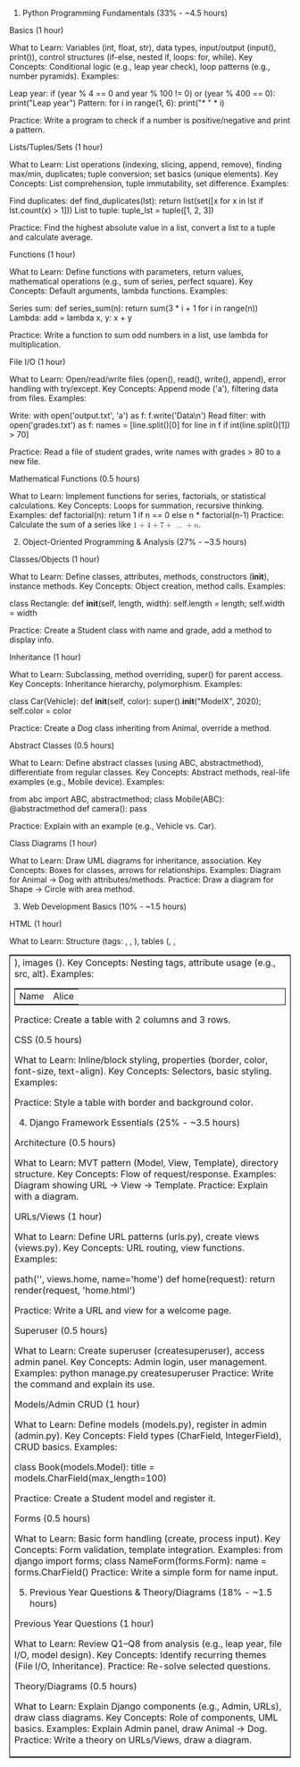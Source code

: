 1. Python Programming Fundamentals (33% - ~4.5 hours)

Basics (1 hour)

What to Learn: Variables (int, float, str), data types, input/output (input(), print()), control structures (if-else, nested if, loops: for, while).
Key Concepts: Conditional logic (e.g., leap year check), loop patterns (e.g., number pyramids).
Examples:

Leap year: if (year % 4 == 0 and year % 100 != 0) or (year % 400 == 0): print("Leap year")
Pattern: for i in range(1, 6): print("* " * i)


Practice: Write a program to check if a number is positive/negative and print a pattern.


Lists/Tuples/Sets (1 hour)

What to Learn: List operations (indexing, slicing, append, remove), finding max/min, duplicates; tuple conversion; set basics (unique elements).
Key Concepts: List comprehension, tuple immutability, set difference.
Examples:

Find duplicates: def find_duplicates(lst): return list(set([x for x in lst if lst.count(x) > 1]))
List to tuple: tuple_lst = tuple([1, 2, 3])


Practice: Find the highest absolute value in a list, convert a list to a tuple and calculate average.


Functions (1 hour)

What to Learn: Define functions with parameters, return values, mathematical operations (e.g., sum of series, perfect square).
Key Concepts: Default arguments, lambda functions.
Examples:

Series sum: def series_sum(n): return sum(3 * i + 1 for i in range(n))
Lambda: add = lambda x, y: x + y


Practice: Write a function to sum odd numbers in a list, use lambda for multiplication.


File I/O (1 hour)

What to Learn: Open/read/write files (open(), read(), write(), append), error handling with try/except.
Key Concepts: Append mode ('a'), filtering data from files.
Examples:

Write: with open('output.txt', 'a') as f: f.write('Data\n')
Read filter: with open('grades.txt') as f: names = [line.split()[0] for line in f if int(line.split()[1]) > 70]


Practice: Read a file of student grades, write names with grades > 80 to a new file.


Mathematical Functions (0.5 hours)

What to Learn: Implement functions for series, factorials, or statistical calculations.
Key Concepts: Loops for summation, recursive thinking.
Examples: def factorial(n): return 1 if n == 0 else n * factorial(n-1)
Practice: Calculate the sum of a series like <math xmlns="http://www.w3.org/1998/Math/MathML"><semantics><mrow><mn>1</mn><mo>+</mo><mn>4</mn><mo>+</mo><mn>7</mn><mo>+</mo><mo>…</mo><mo>+</mo><mi>n</mi></mrow><annotation encoding="application/x-tex">1 + 4 + 7 + \ldots + n</annotation></semantics></math>.



2. Object-Oriented Programming & Analysis (27% - ~3.5 hours)

Classes/Objects (1 hour)

What to Learn: Define classes, attributes, methods, constructors (__init__), instance methods.
Key Concepts: Object creation, method calls.
Examples:

class Rectangle: def __init__(self, length, width): self.length = length; self.width = width


Practice: Create a Student class with name and grade, add a method to display info.


Inheritance (1 hour)

What to Learn: Subclassing, method overriding, super() for parent access.
Key Concepts: Inheritance hierarchy, polymorphism.
Examples:

class Car(Vehicle): def __init__(self, color): super().__init__("ModelX", 2020); self.color = color


Practice: Create a Dog class inheriting from Animal, override a method.


Abstract Classes (0.5 hours)

What to Learn: Define abstract classes (using ABC, abstractmethod), differentiate from regular classes.
Key Concepts: Abstract methods, real-life examples (e.g., Mobile device).
Examples:

from abc import ABC, abstractmethod; class Mobile(ABC): @abstractmethod def camera(): pass


Practice: Explain with an example (e.g., Vehicle vs. Car).


Class Diagrams (1 hour)

What to Learn: Draw UML diagrams for inheritance, association.
Key Concepts: Boxes for classes, arrows for relationships.
Examples: Diagram for Animal → Dog with attributes/methods.
Practice: Draw a diagram for Shape → Circle with area method.



3. Web Development Basics (10% - ~1.5 hours)

HTML (1 hour)

What to Learn: Structure (tags: <html>, <head>, <body>), tables (<table>, <tr>, <td>), images (<img>).
Key Concepts: Nesting tags, attribute usage (e.g., src, alt).
Examples:

<table><tr><td>Name</td><td>Alice</td></tr></table>


Practice: Create a table with 2 columns and 3 rows.


CSS (0.5 hours)

What to Learn: Inline/block styling, properties (border, color, font-size, text-align).
Key Concepts: Selectors, basic styling.
Examples:

<style> table { border: 1px solid black; }</style>


Practice: Style a table with border and background color.



4. Django Framework Essentials (25% - ~3.5 hours)

Architecture (0.5 hours)

What to Learn: MVT pattern (Model, View, Template), directory structure.
Key Concepts: Flow of request/response.
Examples: Diagram showing URL → View → Template.
Practice: Explain with a diagram.


URLs/Views (1 hour)

What to Learn: Define URL patterns (urls.py), create views (views.py).
Key Concepts: URL routing, view functions.
Examples:

path('', views.home, name='home')
def home(request): return render(request, 'home.html')


Practice: Write a URL and view for a welcome page.


Superuser (0.5 hours)

What to Learn: Create superuser (createsuperuser), access admin panel.
Key Concepts: Admin login, user management.
Examples: python manage.py createsuperuser
Practice: Write the command and explain its use.


Models/Admin CRUD (1 hour)

What to Learn: Define models (models.py), register in admin (admin.py).
Key Concepts: Field types (CharField, IntegerField), CRUD basics.
Examples:

class Book(models.Model): title = models.CharField(max_length=100)


Practice: Create a Student model and register it.


Forms (0.5 hours)

What to Learn: Basic form handling (create, process input).
Key Concepts: Form validation, template integration.
Examples: from django import forms; class NameForm(forms.Form): name = forms.CharField()
Practice: Write a simple form for name input.



5. Previous Year Questions & Theory/Diagrams (18% - ~1.5 hours)

Previous Year Questions (1 hour)

What to Learn: Review Q1–Q8 from analysis (e.g., leap year, file I/O, model design).
Key Concepts: Identify recurring themes (File I/O, Inheritance).
Practice: Re-solve selected questions.


Theory/Diagrams (0.5 hours)

What to Learn: Explain Django components (e.g., Admin, URLs), draw class diagrams.
Key Concepts: Role of components, UML basics.
Examples: Explain Admin panel, draw Animal → Dog.
Practice: Write a theory on URLs/Views, draw a diagram.

